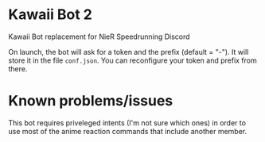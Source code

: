 # Kawaii Bot 2

Kawaii Bot replacement for NieR Speedrunning Discord

On launch, the bot will ask for a token and the prefix (default = "-").
It will store it in the file `conf.json`.
You can reconfigure your token and prefix from there.

# Known problems/issues

This bot requires priveleged intents (I'm not sure which ones) in order to use most of the anime reaction commands that include another member.
